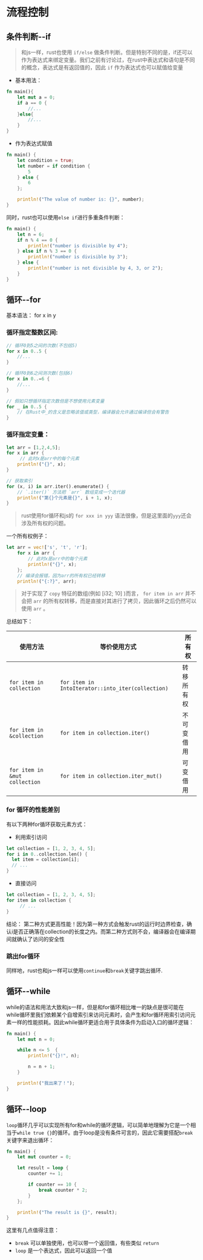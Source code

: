 # 流程控制

## 条件判断--if
>和js一样，rust也使用 `if/else` 做条件判断。但是特别不同的是，if还可以作为表达式来绑定变量。我们之前有讨论过，在rust中表达式和语句是不同的概念，表达式是有返回值的，因此 `if` 作为表达式也可以赋值给变量
- 基本用法：
```rust
fn main(){
    let mut a = 0;
    if a == 0 {
        //...
    }else{
        //...
    }
}
```
- 作为表达式赋值
```rust
fn main() {
    let condition = true;
    let number = if condition {
        5
    } else {
        6
    };

    println!("The value of number is: {}", number);
}
```
同时，rust也可以使用`else if`进行多重条件判断：
```rust
fn main() {
    let n = 6;
    if n % 4 == 0 {
        println!("number is divisible by 4");
    } else if n % 3 == 0 {
        println!("number is divisible by 3");
    } else {
        println!("number is not divisible by 4, 3, or 2");
    }
}
```

## 循环--for
基本语法： for x in y

### 循环指定整数区间:
```rust
// 循环0到5之间的次数(不包括5)
for x in 0..5 {
    //...
}

// 循环0到6之间测次数(包括6)
for x in 0..=6 {
    //...
}

// 假如只想循环指定次数但是不想使用元素变量
for _ in 0..5 {
    // 在Rust中_的含义是忽略该值或类型，编译器会允许通过编译但会有警告
}
```
### 循环指定变量：
```rust
let arr = [1,2,4,5];
for x in arr {
     // 此时x是arr中的每个元素
    println!("{}", x);
}

// 获取索引
for (x, i) in arr.iter().enumerate() {
    // `.iter()` 方法把 `arr` 数组变成一个迭代器
    println!("第{}个元素是{}", i + 1, x);
}

```
> rust使用for循环和js的 `for xxx in yyy` 语法很像，但是这里面的`yyy`还会涉及所有权的问题。

一个所有权例子：
```rust
let arr = vec!['s', 't', 'r'];
    for x in arr {
        // 此时x是arr中的每个元素
        println!("{}", x);
    };
    // 编译会报错，因为arr的所有权已经转移
    println!("{:?}", arr);
```
> <p>对于实现了 <code class="hljs">copy</code> 特征的数组(例如 [i32; 10] )而言， <code class="hljs">for item in arr</code> 并不会把 <code class="hljs">arr</code> 的所有权转移，而是直接对其进行了拷贝，因此循环之后仍然可以使用 <code class="hljs">arr</code> 。</p>

总结如下：
<table><thead><tr><th>使用方法</th><th>等价使用方式</th><th>所有权</th></tr></thead><tbody>
<tr><td><code class="hljs">for item in collection</code></td><td><code class="hljs">for item in IntoIterator::into_iter(collection)</code></td><td>转移所有权</td></tr>
<tr><td><code class="hljs">for item in &amp;collection</code></td><td><code class="hljs">for item in collection.iter()</code></td><td>不可变借用</td></tr>
<tr><td><code class="hljs">for item in &amp;mut collection</code></td><td><code class="hljs">for item in collection.iter_mut()</code></td><td>可变借用</td></tr>
</tbody></table>

### for 循环的性能差别
有以下两种for循环获取元素方式：
- 利用索引访问
```rust
let collection = [1, 2, 3, 4, 5];
for i in 0..collection.len() {
  let item = collection[i];
  // ...
}
```
- 直接访问
```rust
let collection = [1, 2, 3, 4, 5];
for item in collection {
     // ...
}
```
结论：
第二种方式更高性能！因为第一种方式会触发rust的运行时边界检查，确认i是否正确落在collection的长度之内。而第二种方式则不会，编译器会在编译期间就确认了访问的安全性

### 跳出for循环
同样地，rust也和js一样可以使用`continue`和`break`关键字跳出循环.

## 循环--while
while的语法和用法大致和js一样，但是和for循环相比唯一的缺点是很可能在while循环里我们依赖某个自增索引来访问元素时，会产生和for循环用索引访问元素一样的性能损耗。因此while循环更适合用于具体条件为启动入口的循环逻辑：
```rust
fn main() {
    let mut n = 0;

    while n <= 5  {
        println!("{}!", n);

        n = n + 1;
    }

    println!("我出来了！");
}
```

## 循环--loop
`loop`循环几乎可以实现所有for和while的循环逻辑，可以简单地理解为它是一个相当于`while true {}`的循环。由于loop是没有条件可言的，因此它需要搭配`break`关键字来退出循环：
```rust
fn main() {
    let mut counter = 0;

    let result = loop {
        counter += 1;

        if counter == 10 {
            break counter * 2;
        }
    };

    println!("The result is {}", result);
}
```
这里有几点值得注意：
- `break` 可以单独使用，也可以带一个返回值，有些类似 `return`
- `loop` 是一个表达式，因此可以返回一个值